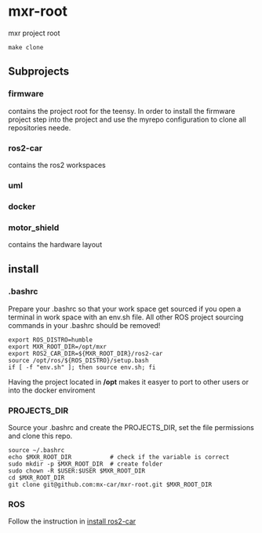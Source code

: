 # mxr-root
mxr project root 
```
make clone
```
## Subprojects
### firmware
contains the project root for the teensy. In order to install the firmware project step into the project and use the myrepo configuration to clone all repositories neede.

### ros2-car
contains the ros2 workspaces

### uml

### docker

### motor_shield
contains the hardware layout

## install
### .bashrc
Prepare your .bashrc so that your work space get sourced if you open a terminal in work space with an env.sh file. All other ROS project sourcing commands in your .bashrc should be removed!
```
export ROS_DISTRO=humble
export MXR_ROOT_DIR=/opt/mxr
export ROS2_CAR_DIR=${MXR_ROOT_DIR}/ros2-car
source /opt/ros/${ROS_DISTRO}/setup.bash
if [ -f "env.sh" ]; then source env.sh; fi
```
Having the project located in __/opt__ makes it easyer to port to other users or into the docker enviroment

### PROJECTS_DIR
Source your .bashrc and create the PROJECTS_DIR, set the file permissions and clone this repo.
```
source ~/.bashrc
echo $MXR_ROOT_DIR           # check if the variable is correct
sudo mkdir -p $MXR_ROOT_DIR  # create folder
sudo chown -R $USER:$USER $MXR_ROOT_DIR
cd $MXR_ROOT_DIR
git clone git@github.com:mx-car/mxr-root.git $MXR_ROOT_DIR
```
### ROS
Follow the instruction in [install ros2-car](ros2-car/install.md)
